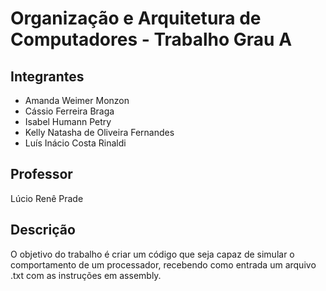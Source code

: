 # Organização e Arquitetura de Computadores - Trabalho Grau A

## Integrantes
- Amanda Weimer Monzon
- Cássio Ferreira Braga
- Isabel Humann Petry
- Kelly Natasha de Oliveira Fernandes
- Luís Inácio Costa Rinaldi

## Professor
Lúcio Renê Prade

## Descrição
O objetivo do trabalho é criar um código que seja capaz de simular o comportamento de um processador, recebendo como entrada um arquivo .txt com as instruções em assembly.